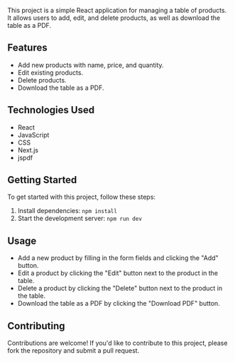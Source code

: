   <p>This project is a simple React application for managing a table of products. It allows users to add, edit, and delete products, as well as download the table as a PDF.</p>

  <h2>Features</h2>
  <ul>
    <li>Add new products with name, price, and quantity.</li>
    <li>Edit existing products.</li>
    <li>Delete products.</li>
    <li>Download the table as a PDF.</li>
  </ul>

  <h2>Technologies Used</h2>
  <ul>
    <li>React</li>
    <li>JavaScript</li>
    <li>CSS</li>
    <li>Next.js</li>
    <li>jspdf</li>
  </ul>

  <h2>Getting Started</h2>
  <p>To get started with this project, follow these steps:</p>
  <ol>
    <li>Install dependencies: <code>npm install</code></li>
    <li>Start the development server: <code>npm run dev</code></li>
  </ol>

  <h2>Usage</h2>
  <ul>
    <li>Add a new product by filling in the form fields and clicking the "Add" button.</li>
    <li>Edit a product by clicking the "Edit" button next to the product in the table.</li>
    <li>Delete a product by clicking the "Delete" button next to the product in the table.</li>
    <li>Download the table as a PDF by clicking the "Download PDF" button.</li>
  </ul>

  <h2>Contributing</h2>
  <p>Contributions are welcome! If you'd like to contribute to this project, please fork the repository and submit a pull request.</p>
